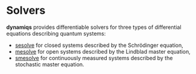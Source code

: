 # Solvers

**dynamiqs** provides differentiable solvers for three types of differential equations describing quantum systems:

- [sesolve](solvers/sesolve.md) for closed systems described by the Schrödinger equation,
- [mesolve](solvers/mesolve.md) for open systems described by the Lindblad master equation,
- [smesolve](solvers/smesolve.md) for continuously measured systems described by the stochastic master equation.
